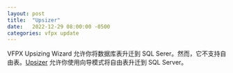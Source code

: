 ```yaml
---
layout: post
title:  "Upsizer"
date:   2022-12-29 08:00:00 -0500
categories: vfpx update
---
```


VFPX Upsizing Wizard 允许你将数据库表升迁到 SQL Serer。然而，它不支持自由表。[Upsizer](https://github.com/DougHennig/Upsizer) 允许你使用向导模式将自由表升迁到 SQL Server。
